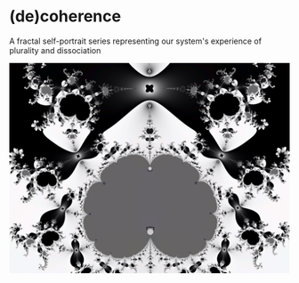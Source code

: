 # (de)coherence
A fractal self-portrait series representing our system's experience of plurality and dissociation

![MirrorMe](https://github.com/agoramachina/fractal-self-portrait/blob/main/1-1.png)
